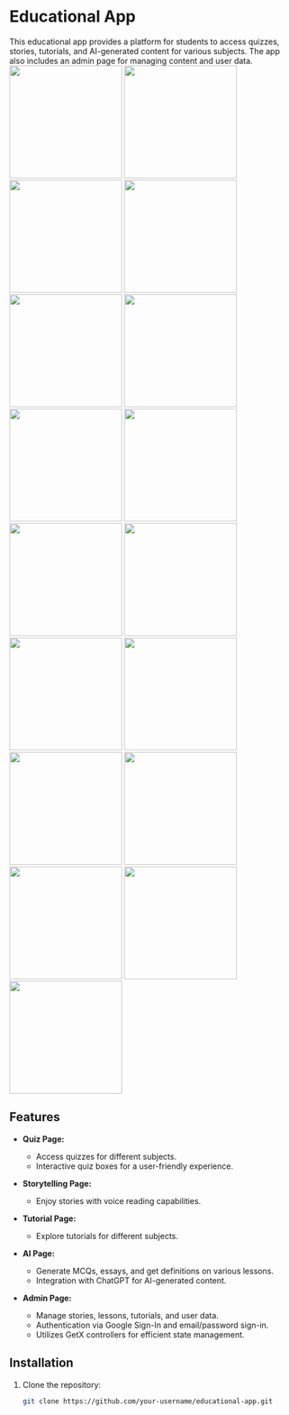 # Educational App

This educational app provides a platform for students to access quizzes, stories, tutorials, and AI-generated content for various subjects. The app also includes an admin page for managing content and user data.
<img src="https://github.com/chathudilzo/tutorial_app/assets/93638679/d9dc894c-8d8a-41ea-a8f7-d00e3179dc35" width="200" height="200">
<img src="https://github.com/chathudilzo/tutorial_app/assets/93638679/6da9eb5f-4786-4d9e-8b4e-6556424e1e6d" width="200" height="200">
<img src="https://github.com/chathudilzo/tutorial_app/assets/93638679/cb52c46a-96ac-4d96-acaa-9ab66dd4caa7" width="200" height="200">
<img src="https://github.com/chathudilzo/tutorial_app/assets/93638679/fcf69332-1119-4827-9559-85efeedd8224" width="200" height="200">
<img src="https://github.com/chathudilzo/tutorial_app/assets/93638679/54bf097c-95da-456a-a3c4-2d8d313c2d9e" width="200" height="200">
<img src="https://github.com/chathudilzo/tutorial_app/assets/93638679/7391958c-d162-4cb0-b33d-d0564f2a7b7a" width="200" height="200">
<img src="https://github.com/chathudilzo/tutorial_app/assets/93638679/edd44960-77a1-485d-8479-dc2d56379e87" width="200" height="200">
<img src="https://github.com/chathudilzo/tutorial_app/assets/93638679/dc4b3466-d40e-427e-8591-cb1a00b8e24a" width="200" height="200">
<img src="https://github.com/chathudilzo/tutorial_app/assets/93638679/61fe4675-98b2-48b0-b71a-e8dc872b6801" width="200" height="200">
<img src="https://github.com/chathudilzo/tutorial_app/assets/93638679/acfa7c6d-faf7-42b4-9bd6-833a1cce8d7a" width="200" height="200">
<img src="https://github.com/chathudilzo/tutorial_app/assets/93638679/3d0b5d79-0e9b-4b5b-b4b7-561bcb3862f1" width="200" height="200">
<img src="https://github.com/chathudilzo/tutorial_app/assets/93638679/491d6eb3-63f1-46db-8dfb-41b95ac799eb" width="200" height="200">
<img src="https://github.com/chathudilzo/tutorial_app/assets/93638679/2e3dc276-e535-4817-86de-f59df5915c97" width="200" height="200">
<img src="https://github.com/chathudilzo/tutorial_app/assets/93638679/c018f710-c60e-4828-be1b-cda7e2127177" width="200" height="200">
<img src="https://github.com/chathudilzo/tutorial_app/assets/93638679/28164b63-677f-48bb-9634-4ff0979a21a1" width="200" height="200">
<img src="https://github.com/chathudilzo/tutorial_app/assets/93638679/aef17261-54d8-436b-9524-95e13c19c03b" width="200" height="200">
<img src="https://github.com/chathudilzo/tutorial_app/assets/93638679/f0a22177-5245-4808-bb64-d7092f784227" width="200" height="200">




## Features

- **Quiz Page:**
  - Access quizzes for different subjects.
  - Interactive quiz boxes for a user-friendly experience.

- **Storytelling Page:**
  - Enjoy stories with voice reading capabilities.

- **Tutorial Page:**
  - Explore tutorials for different subjects.

- **AI Page:**
  - Generate MCQs, essays, and get definitions on various lessons.
  - Integration with ChatGPT for AI-generated content.

- **Admin Page:**
  - Manage stories, lessons, tutorials, and user data.
  - Authentication via Google Sign-In and email/password sign-in.
  - Utilizes GetX controllers for efficient state management.

## Installation

1. Clone the repository:

   ```bash
   git clone https://github.com/your-username/educational-app.git
